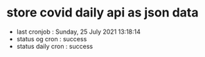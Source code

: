 # store covid daily api as json data

- last cronjob : Sunday, 25 July 2021 13:18:14
- status og cron : success
- status daily cron : success
      
      
